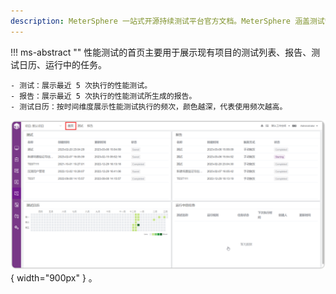 ```yaml
---
description: MeterSphere 一站式开源持续测试平台官方文档。MeterSphere 涵盖测试管理、接口测试、UI 测试和性能测试等功能，全面兼容 JMeter、Selenium 等主流开源标准，有效助力开发和测试团队充分利用云弹性进行高度可 扩展的自动化测试，加速高质量的软件交付。
---
```


!!! ms-abstract ""
    性能测试的首页主要用于展示现有项目的测试列表、报告、测试日历、运行中的任务。

    - 测试：展示最近 5 次执行的性能测试。
    - 报告：展示最近 5 次执行的性能测试所生成的报告。
    - 测试日历：按时间维度展示性能测试执行的频次，颜色越深，代表使用频次越高。

![!测试跟踪首页](../../img/performance/性能测试首页.png){ width="900px" } 。